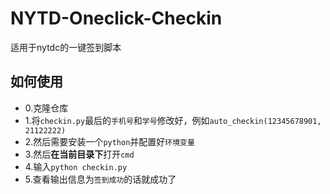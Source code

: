 # NYTD-Oneclick-Checkin
适用于nytdc的一键签到脚本

## 如何使用
- 0.克隆仓库
- 1.将`checkin.py`最后的`手机号`和`学号`修改好，例如`auto_checkin(12345678901, 21122222)`
- 2.然后需要安装一个`python`并配置好`环境变量`
- 3.然后**在当前目录下**打开`cmd`
- 4.输入`python checkin.py`
- 5.查看输出信息为`签到成功`的话就成功了
